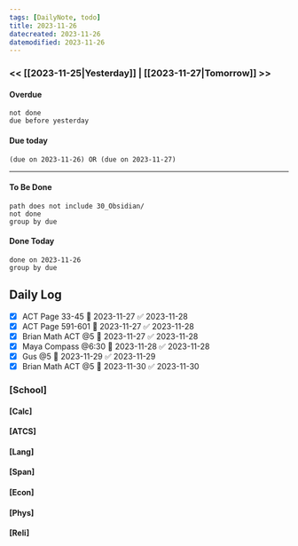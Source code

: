 ```yaml
---
tags: [DailyNote, todo]
title: 2023-11-26
datecreated: 2023-11-26
datemodified: 2023-11-26
---
```


### << [[2023-11-25|Yesterday]] | [[2023-11-27|Tomorrow]] >>

#### Overdue
```tasks
not done
due before yesterday
```
#### Due today

```tasks
(due on 2023-11-26) OR (due on 2023-11-27) 

```
---
#### To Be Done

```tasks
path does not include 30_Obsidian/
not done
group by due
```

#### Done Today

```tasks
done on 2023-11-26
group by due
```

## Daily Log

- [x] ACT Page 33-45 📅 2023-11-27 ✅ 2023-11-28
- [x] ACT Page 591-601 📅 2023-11-27 ✅ 2023-11-28
- [x] Brian Math ACT  @5 📅 2023-11-27 ✅ 2023-11-28
- [x] Maya Compass @6:30 📅 2023-11-28 ✅ 2023-11-28
- [x] Gus @5 📅 2023-11-29 ✅ 2023-11-29
- [x] Brian Math ACT @5 📅 2023-11-30 ✅ 2023-11-30

### [School]

#### [Calc]

#### [ATCS]

#### [Lang]

#### [Span]

#### [Econ]

#### [Phys]

#### [Reli]